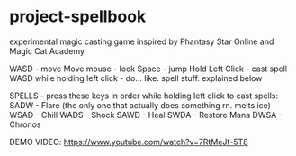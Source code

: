 # project-spellbook
experimental magic casting game inspired by Phantasy Star Online and Magic Cat Academy

WASD - move
Move mouse - look
Space - jump
Hold Left Click - cast spell
WASD while holding left click - do... like. spell stuff. explained below

SPELLS - press these keys in order while holding left click to cast spells:
SADW - Flare (the only one that actually does something rn. melts ice)
WSAD - Chill
WADS - Shock
SAWD - Heal
SWDA - Restore Mana
DWSA - Chronos

DEMO VIDEO: https://www.youtube.com/watch?v=7RtMeJf-5T8
